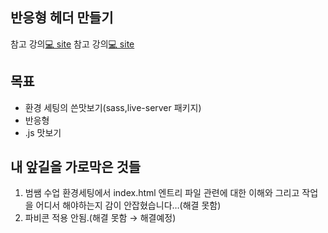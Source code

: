 ## 반응형 헤더 만들기
참고 강의[💻 site](https://youtu.be/X91jsJyZofw?si=A3cAyolVsX74OMmc)
참고 강의[💻 site](https://youtu.be/1FhfdnrRbJc?si=IHVEomAzH3q1TOrq)

## 목표

- 환경 세팅의 쓴맛보기(sass,live-server 패키지)
- 반응형
- .js 맛보기

## 내 앞길을 가로막은 것들

1. 범쌤 수업 환경세팅에서 index.html 엔트리 파일 관련에 대한 이해와 그리고 작업을 어디서 해야하는지 감이 안잡혔습니다…(해결 못함)
2. 파비콘 적용 안됨.(해결 못함 → 해결예정)